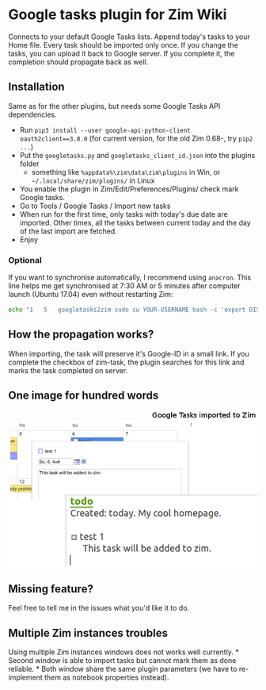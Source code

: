 # Google tasks plugin for Zim Wiki
Connects to your default Google Tasks lists. Append today's tasks to your Home file. Every task should be imported only once. If you change the tasks, you can upload it back to Google server. If you complete it, the completion should propagate back as well.

## Installation
Same as for the other plugins, but needs some Google Tasks API dependencies.
* Run `pip3 install --user google-api-python-client oauth2client==3.0.0` (for current version, for the old Zim 0.68-, try `pip2 ...`)
* Put the `googletasks.py` and `googletasks_client_id.json` into the plugins folder
  * something like `%appdata%\zim\data\zim\plugins` in Win, or `~/.local/share/zim/plugins/` in Linux
* You enable the plugin in Zim/Edit/Preferences/Plugins/ check mark Google tasks.
* Go to Tools / Google Tasks / Import new tasks
* When run for the first time, only tasks with today's due date are imported. Other times, all the tasks between current today and the day of the last import are fetched.
* Enjoy

### Optional
If you want to synchronise automatically, I recommend using `anacron`. This line helps me get synchronised at 7:30 AM or 5 minutes after computer launch (Ubuntu 17.04) even without restarting Zim:
```bash
echo "1   5   googletasks2zim sudo su YOUR-USERNAME bash -c 'export DISPLAY=:0 && zim --plugin googletasks'" | sudo tee -a /etc/anacrontab
```

## How the propagation works?
When importing, the task will preserve it's Google-ID in a small link. If you complete the checkbox of zim-task, the plugin searches for this link and marks the task completed on server.

## One image for hundred words
![Demonstration](example.png?raw=true)

## Missing feature?
Feel free to tell me in the issues what you'd like it to do.

## Multiple Zim instances troubles
Using multiple Zim instances windows does not works well currently.
    * Second window is able to import tasks but cannot mark them as done reliable.
    * Both window share the same plugin parameters (we have to re-implement them as notebook properties instead).      